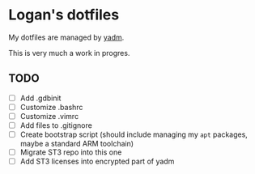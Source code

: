# Logan's dotfiles

My dotfiles are managed by [yadm](https://yadm.io/).

This is very much a work in progres.

## TODO

- [ ] Add .gdbinit
- [ ] Customize .bashrc
- [ ] Customize .vimrc
- [ ] Add files to .gitignore
- [ ] Create bootstrap script (should include managing my `apt` packages, maybe a standard ARM toolchain)
- [ ] Migrate ST3 repo into this one
- [ ] Add ST3 licenses into encrypted part of yadm
